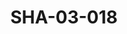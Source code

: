 ---
pid: SHA-03-018
title: SHA-03-018
language: ar
collection: شرحبيل احمد
original_label: 
rights: شرحبيل احمد
location_of_original: شرحبيل احمد
photographer_or_studio: 
scanned_from: photograph 16.5 by 22
_date: '1965'
location: امدرمان، المسرح القومي
description: حفلة مع الاطفال شرحبيل احمد كامل حسين مهدي على امام احمد ابراهيم داوود
additional_notes: 
permission_display: 'yes'
on_server: 'no'
on_website: 'no'
permalink: "/archive/ar/sha-03-018.html"
layout: photo-page
---